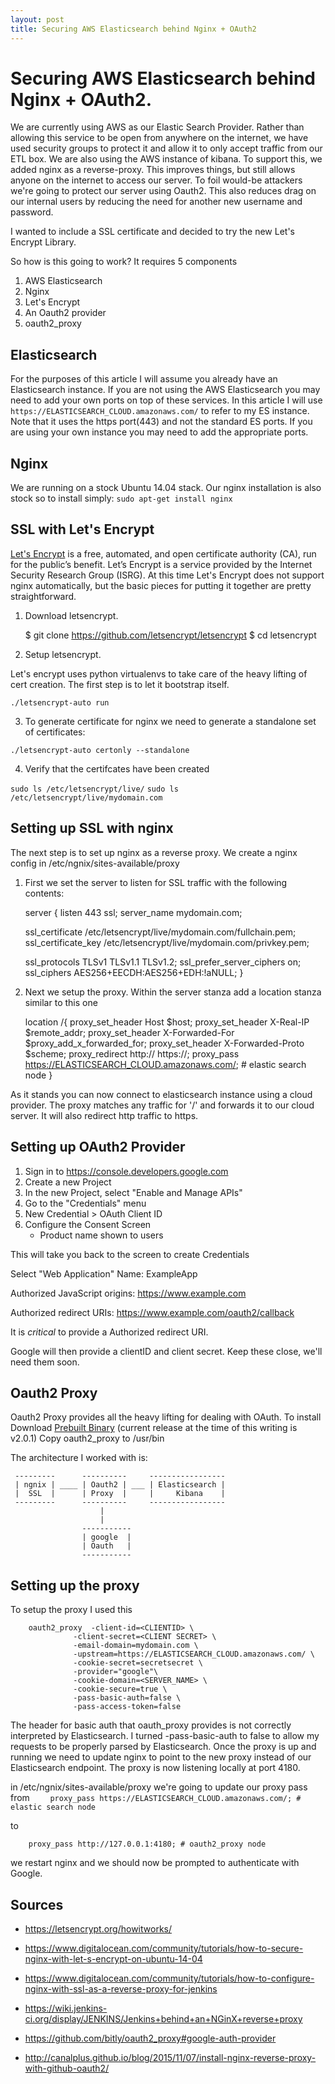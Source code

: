 ```yaml
---
layout: post
title: Securing AWS Elasticsearch behind Nginx + OAuth2
---
```

Securing AWS Elasticsearch behind Nginx + OAuth2.
=================================================

We are currently using AWS as our Elastic Search Provider.  Rather than allowing this service to be open from anywhere on the internet, we have used security groups to protect it and allow it to only accept traffic from our ETL box.  We are also using the AWS instance of kibana.  To support this, we added nginx as a reverse-proxy.  This improves things, but still allows anyone on the internet to access our server.  To foil would-be attackers we're going to protect our server using Oauth2.  This also reduces drag on our internal users by reducing the need for another new username and password.

I wanted to include a SSL certificate and decided to try the new Let's Encrypt Library.

So how is this going to work?  It requires 5 components


1. AWS Elasticsearch
2. Nginx
3. Let's Encrypt
4. An Oauth2 provider
5. oauth2_proxy 


Elasticsearch
-------------
For the purposes of this article I will assume you already have an Elasticsearch instance.  If you are not using the AWS Elasticsearch you may need to add your own ports on top of these services.  In this article I will use `https://ELASTICSEARCH_CLOUD.amazonaws.com/` to refer to my ES instance.  Note that it uses the https port(443) and not the standard ES ports.  If you are using your own instance you may need to add the appropriate ports.

Nginx
-----

We are running on a stock Ubuntu 14.04 stack.  Our nginx installation is also stock so to install simply:
``sudo apt-get install nginx``

SSL with Let's Encrypt
----------------------

[Let's Encrypt](https://letsencrypt.org/) is a free, automated, and open certificate authority (CA), run for the public’s benefit. Let’s Encrypt is a service provided by the Internet Security Research Group (ISRG).  At this time Let's Encrypt does not support nginx automatically, but the basic pieces for putting it together are pretty straightforward.

1) Download letsencrypt.

    $ git clone https://github.com/letsencrypt/letsencrypt
    $ cd letsencrypt


2) Setup letsencrypt.

Let's encrypt uses python virtualenvs to take care of the heavy lifting of cert creation.  The first step is to let it bootstrap itself.

``./letsencrypt-auto run``

3) To generate certificate for nginx we need to generate a standalone set of certificates:

``./letsencrypt-auto certonly --standalone``


4) Verify that the certifcates have been created

``sudo ls /etc/letsencrypt/live/``
``sudo ls /etc/letsencrypt/live/mydomain.com``


Setting up SSL with nginx
-------------------------

The next step is to set up nginx as a reverse proxy.  We create a nginx config in /etc/ngnix/sites-available/proxy 

1) First we set the server to listen for SSL traffic
with the following contents:


    server {
      listen                443 ssl;
      server_name  mydomain.com;
    
      ssl_certificate /etc/letsencrypt/live/mydomain.com/fullchain.pem;
      ssl_certificate_key /etc/letsencrypt/live/mydomain.com/privkey.pem;
    
      ssl_protocols TLSv1 TLSv1.1 TLSv1.2;
      ssl_prefer_server_ciphers on;
      ssl_ciphers AES256+EECDH:AES256+EDH:!aNULL;
    }


2) Next we setup the proxy.  Within the server stanza add a location stanza similar to this one

      location /{
        proxy_set_header        Host $host;
        proxy_set_header        X-Real-IP $remote_addr;
        proxy_set_header        X-Forwarded-For $proxy_add_x_forwarded_for;
        proxy_set_header        X-Forwarded-Proto $scheme;
        proxy_redirect http:// https://;
        proxy_pass https://ELASTICSEARCH_CLOUD.amazonaws.com/; # elastic search node
      }
 

As it stands you can now connect to elasticsearch instance using a cloud provider.  The proxy matches any traffic for '/' and forwards it to our cloud server. It will also redirect http traffic to https.  

Setting up OAuth2 Provider
--------------------------

1. Sign in to https://console.developers.google.com
2. Create a new Project
3. In the new Project, select "Enable and Manage APIs"
4. Go to the "Credentials" menu
5. New Credential > OAuth Client ID
6. Configure the Consent Screen
	- Product name shown to users

This will take you back to the screen to create Credentials

Select "Web Application"
Name: ExampleApp

Authorized JavaScript origins:
https://www.example.com

Authorized redirect URIs:
https://www.example.com/oauth2/callback

It is *critical* to provide a Authorized redirect URI.

Google will then provide a clientID and client secret.  Keep these close, we'll need them soon.




Oauth2 Proxy
------------

Oauth2 Proxy provides all the heavy lifting for dealing with OAuth.
To install Download [Prebuilt Binary](https://github.com/bitly/oauth2_proxy/releases) (current release at the time of this writing is v2.0.1) 
Copy oauth2_proxy to /usr/bin

The architecture I worked with is:

     ---------      ----------     -----------------
     | ngnix | ____ | Oauth2 | ___ | Elasticsearch |
     |  SSL  |      | Proxy  |     |     Kibana    |
     ---------      ----------     -----------------
                        |
                        |
                    -----------
                    | google  |
                    | Oauth   |
                    -----------

Setting up the proxy
--------------------
To setup the proxy I used this 

	    oauth2_proxy  -client-id=<CLIENTID> \
	              -client-secret=<CLIENT SECRET> \
	              -email-domain=mydomain.com \
	              -upstream=https://ELASTICSEARCH_CLOUD.amazonaws.com/ \
	              -cookie-secret=secretsecret \
	              -provider="google"\
	              -cookie-domain=<SERVER_NAME> \
	              -cookie-secure=true \
	              -pass-basic-auth=false \
	              -pass-access-token=false


The header for basic auth that oauth_proxy provides is not correctly interpreted by Elasticsearch.  I turned -pass-basic-auth to false to allow my requests to be properly parsed by Elasticsearch.  Once the proxy is up and running we need to update nginx to point to the new proxy instead of our Elasticsearch endpoint.  The proxy is now listening locally at port 4180.

in /etc/ngnix/sites-available/proxy we're going to update our proxy pass from
``    proxy_pass https://ELASTICSEARCH_CLOUD.amazonaws.com/; # elastic search node``

to 

``    proxy_pass http://127.0.0.1:4180; # oauth2_proxy node``

we restart nginx and we should now be prompted to authenticate with Google.


Sources
-------
* https://letsencrypt.org/howitworks/
* https://www.digitalocean.com/community/tutorials/how-to-secure-nginx-with-let-s-encrypt-on-ubuntu-14-04
* https://www.digitalocean.com/community/tutorials/how-to-configure-nginx-with-ssl-as-a-reverse-proxy-for-jenkins

* https://wiki.jenkins-ci.org/display/JENKINS/Jenkins+behind+an+NGinX+reverse+proxy

* https://github.com/bitly/oauth2_proxy#google-auth-provider
* http://canalplus.github.io/blog/2015/11/07/install-nginx-reverse-proxy-with-github-oauth2/


